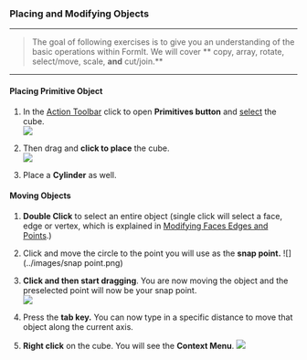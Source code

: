 ### Placing and Modifying Objects
---
> The goal of following exercises is to give you an understanding of the basic operations within FormIt. We will cover ** copy, array, rotate, select/move, scale, **and** cut/join.** 

---
#### Placing Primitive Object
1. In the [Action Toolbar](/tool-library/tool-bars-extended.md) click to open **Primitives button** and [select](/tool-library/select-edge-face-or-object.md) the cube. <br>
![](../images/primitive-cube.png)

2. Then drag and **click to place** the cube. <br>
![](../images/primitive-cube-place.png)

3. Place a **Cylinder** as well.


#### Moving Objects

1. **Double Click** to select an entire object (single click will select a face, edge or vertex, which is explained in [Modifying Faces Edges and Points](../modifying-faces-edges-and-points.md).)

2. Click and move the circle to the point you will use as the **snap point.** ![](../images/snap point.png)

3. **Click and then start dragging**. You are now moving the object and the preselected point will now be your snap point. <br> ![](../images/move-object.png)

4. Press the **tab key.** You can now type in a specific distance to move that object along the current axis.

5. **Right click** on the cube. You will see the **Context Menu**. ![](../images/context-menu.png)



